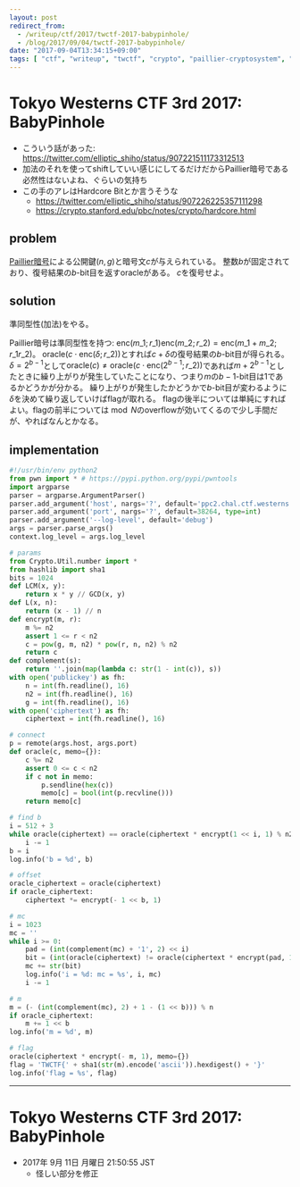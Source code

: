 ```yaml
---
layout: post
redirect_from:
  - /writeup/ctf/2017/twctf-2017-babypinhole/
  - /blog/2017/09/04/twctf-2017-babypinhole/
date: "2017-09-04T13:34:15+09:00"
tags: [ "ctf", "writeup", "twctf", "crypto", "paillier-cryptosystem", "homomorphic-property", "hardcore-bit" ]
---
```


# Tokyo Westerns CTF 3rd 2017: BabyPinhole

-   こういう話があった: <https://twitter.com/elliptic_shiho/status/907221511173312513>
-   加法のそれを使ってshiftしていい感じにしてるだけだからPaillier暗号である必然性はないよね、ぐらいの気持ち
-   この手のアレはHardcore Bitとか言うそうな
    -   <https://twitter.com/elliptic_shiho/status/907226225357111298>
    -   <https://crypto.stanford.edu/pbc/notes/crypto/hardcore.html>

## problem

[Paillier暗号](https://ja.wikipedia.org/wiki/Paillier%E6%9A%97%E5%8F%B7)による公開鍵$(n, g)$と暗号文$c$が与えられている。
整数$b$が固定されており、復号結果の$b$-bit目を返すoracleがある。
$c$を復号せよ。

## solution

準同型性(加法)をやる。

Paillier暗号は準同型性を持つ: $\mathrm{enc}(m\_1 ; r\_1) \mathrm{enc}(m\_2 ; r\_2) = \mathrm{enc}(m\_1 + m\_2 ; r\_1 r\_2)$。
$\mathrm{oracle}(c \cdot \mathrm{enc}(\delta ; r\_2))$とすれば$c + \delta$の復号結果の$b$-bit目が得られる。
$\delta = 2^{b-1}$として$\mathrm{oracle}(c ) \ne \mathrm{oracle}(c \cdot \mathrm{enc}(2^{b-1} ; r\_2))$であれば$m + 2^{b-1}$としたときに繰り上がりが発生していたことになり、つまり$m$の$b-1$-bit目は$1$であるかどうかが分かる。
繰り上がりが発生したかどうかで$b$-bit目が変わるように$\delta$を決めて繰り返していけばflagが取れる。
flagの後半については単純にすればよい。flagの前半については$\bmod N$のoverflowが効いてくるので少し手間だが、やればなんとかなる。

## implementation

``` python
#!/usr/bin/env python2
from pwn import * # https://pypi.python.org/pypi/pwntools
import argparse
parser = argparse.ArgumentParser()
parser.add_argument('host', nargs='?', default='ppc2.chal.ctf.westerns.tokyo')
parser.add_argument('port', nargs='?', default=38264, type=int)
parser.add_argument('--log-level', default='debug')
args = parser.parse_args()
context.log_level = args.log_level

# params
from Crypto.Util.number import *
from hashlib import sha1
bits = 1024
def LCM(x, y):
    return x * y // GCD(x, y)
def L(x, n):
    return (x - 1) // n
def encrypt(m, r):
    m %= n2
    assert 1 <= r < n2
    c = pow(g, m, n2) * pow(r, n, n2) % n2
    return c
def complement(s):
    return ''.join(map(lambda c: str(1 - int(c)), s))
with open('publickey') as fh:
    n = int(fh.readline(), 16)
    n2 = int(fh.readline(), 16)
    g = int(fh.readline(), 16)
with open('ciphertext') as fh:
    ciphertext = int(fh.readline(), 16)

# connect
p = remote(args.host, args.port)
def oracle(c, memo={}):
    c %= n2
    assert 0 <= c < n2
    if c not in memo:
        p.sendline(hex(c))
        memo[c] = bool(int(p.recvline()))
    return memo[c]

# find b
i = 512 + 3
while oracle(ciphertext) == oracle(ciphertext * encrypt(1 << i, 1) % n2):
    i -= 1
b = i
log.info('b = %d', b)

# offset
oracle_ciphertext = oracle(ciphertext)
if oracle_ciphertext:
    ciphertext *= encrypt(- 1 << b, 1)

# mc
i = 1023
mc = ''
while i >= 0:
    pad = (int(complement(mc) + '1', 2) << i)
    bit = (int(oracle(ciphertext) != oracle(ciphertext * encrypt(pad, 1) % n2)))
    mc += str(bit)
    log.info('i = %d: mc = %s', i, mc)
    i -= 1

# m
m = (- (int(complement(mc), 2) + 1 - (1 << b))) % n
if oracle_ciphertext:
    m += 1 << b
log.info('m = %d', m)

# flag
oracle(ciphertext * encrypt(- m, 1), memo={})
flag = 'TWCTF{' + sha1(str(m).encode('ascii')).hexdigest() + '}'
log.info('flag = %s', flag)
```

---

# Tokyo Westerns CTF 3rd 2017: BabyPinhole

-   2017年  9月 11日 月曜日 21:50:55 JST
    -   怪しい部分を修正
